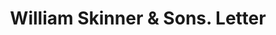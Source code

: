 ---
doi: 10.7916/D8VH70XQ
date_other: '1920'
date_other_textual: '1920'
form: correspondence
genre:
- Letters (correspondence)
name:
- William Skinner & Sons
object_in_context_url: https://biggert.cul.columbia.edu/items/view/ave_biggert_01154
subject_hierarchical_geographic:
- New York, New York, United States
subject_name:
- William Skinner & Sons
title: William Skinner & Sons. Letter
sort_title: William Skinner & Sons. Letter
call_number: ave_biggert_01154
coordinates:
- 40.71277777777778,-74.00583333333333
pid: ave_biggert_01154
identifiers: ave_biggert_01154
thumbnail: https://derivativo-2.library.columbia.edu/iiif/2/ldpd:344965/full/!256,256/0/native.jpg
permalink: "/items/ave_biggert_01154/"
layout: iiif-image-page
---